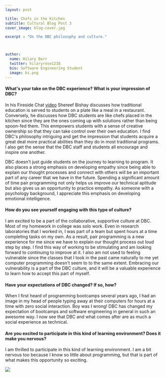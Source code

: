 ```yaml
---
layout: post

title: Chefs in the Kitchen
subtitle: Cultural Blog Post 3
cover_image: blog-cover.jpg

excerpt : "On the DBC philosophy and culture."



author:
  name: Hilary Barr
  twitter: hilaryrose1218
  bio: Software Engineering Student
  image: ks.png
---
```


#### What's your take on the DBC experience? What is your impression of DBC?
In his Fireside Chat [video](http://vimeo.com/85001014/ "video") Shereef Bishay discusses how traditional education is served to students on a plate like a meal in a restaurant. Conversely, he discusses how DBC students are like chefs placed in the kitchen since they are the ones coming up with solutions rather than being spoon-fed them. This enmpowers students with a sense of creative ownership so that they can take control over their own education. I find DBC's philosophy intriguing and get the impression that students acquire a great deal more practical abilities than they do in most traditional programs. I also get the sense that the DBC staff and students all encourage and inspire one another.

DBC doesn't just guide students on the journey to learning to program. It also places a strong emphasis on developing empathy since being able to explain our thought processes and connect with others will be an important part of any career that we have in the future. Spending a significant amount of time pair programming not only helps us improve our technical aptitude but also gives us an opportunity to practice empathy. As someone with a psychology background, I appreciate this emphasis on developing emotional intelligence.

				
	
#### How do you see yourself engaging with this type of culture? 
I am excited to be a part of the collaborative, supportive culture at DBC. Most of my homework in college was solo work. Even in research laboratories that I worked in, I was part of a team but spent hours at a time completing tasks on my own. As a result, pair programming is a new experience for me since we have to explain our thought process out loud step by step. I find this way of working to be stimulating and am looking forward to continuing to improve at it. I also am not used to feeling vulnerable since the classes that I took in the past came naturally to me yet computer programming doesn't seem to to the same extent. Embracing our vulnerability is a part of the DBC culture, and it will be a valuable experience to learn how to accept this part of myself. 


#### Have your expectations of DBC changed? If so, how? 
When I first heard of programming bootcamps several years ago, I had an image in my head of people typing away at their computers for hours at a time with zero social interaction. Boy was I wrong! DBC has changed my expectation of bootcamps and software engineering in general in such an awesome way. I now see that DBC and what comes after are as much a social experience as technical. 


#### Are you excited to participate in this kind of learning environment? Does it make you nervous? 
I am thrilled to participate in this kind of learning environment. I am a bit nervous too because I know so little about programming, but that is part of what makes this opportunity so exciting. 


<img src= "http://www.hallerandhug.com/wp-content/uploads/2013/11/line-divider.png"/>
